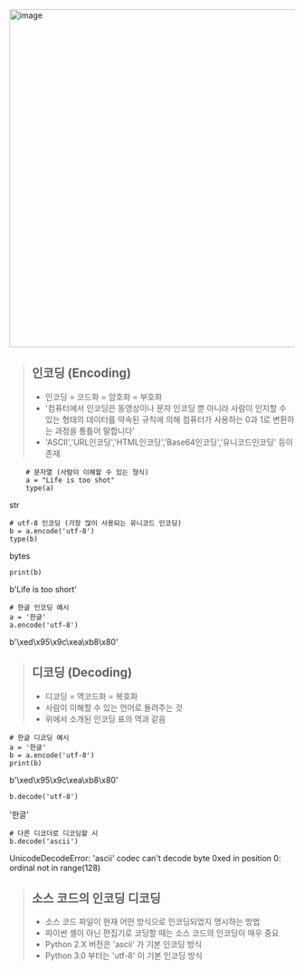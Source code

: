 <img width="597" alt="image" src="https://github.com/KANGSEONGGU4/study/assets/132239219/f138c06c-c90a-4525-b728-c208a9dd2c4c">   


>  ## 인코딩 (Encoding)
> 
>  - 인코딩 = 코드화 = 암호화 = 부호화
>  - '컴퓨터에서 인코딩은 동영상이나 문자 인코딩 뿐 아니라 사람이 인지할 수 있는 형태의 데이터를 약속된 규칙에 의해 컴퓨터가 사용하는 0과 1로 변환하는 과정을 통틀어 말합니다'
>  - 'ASCII','URL인코딩','HTML인코딩','Base64인코딩','유니코드인코딩' 등이 존재

  		# 문자열 (사람이 이해할 수 있는 형식)
  		a = "Life is too shot"
  		type(a)

str

    # utf-8 인코딩 (가장 많이 사용되는 유니코드 인코딩)
    b = a.encode('utf-8')
    type(b)

bytes


    print(b)

b'Life is too short'   

    # 한글 인코딩 예시
    a = '한글'
    a.encode('utf-8')

b'\xed\x95\x9c\xea\xb8\x80'   

>  ## 디코딩 (Decoding)
>   - 디코딩 = 역코드화 = 복호화
>   - 사람이 이해할 수 있는 언어로 돌려주는 것
>   - 위에서 소개된 인코딩 표의 역과 같음


    # 한글 디코딩 예시
    a = '한글'
    b = a.encode('utf-8')
    print(b)

b'\xed\x95\x9c\xea\xb8\x80'

    b.decode('utf-8')

'한글'

    # 다른 디코더로 디코딩할 시
    b.decode('ascii')

UnicodeDecodeError: 'ascii' codec can't decode byte 0xed in position 0: ordinal not in range(128)   

> ## 소스 코드의 인코딩 디코딩
> - 소스 코드 파일이 현재 어떤 방식으로 인코딩되었지 명시하는 방법
> - 파이썬 셸이 아닌 편집기로 코딩할 때는 소스 코드의 인코딩이 매우 중요
> - Python 2.X 버전은 'ascii' 가 기본 인코딩 방식
> - Python 3.0 부터는 'utf-8' 이 기본 인코딩 방식


